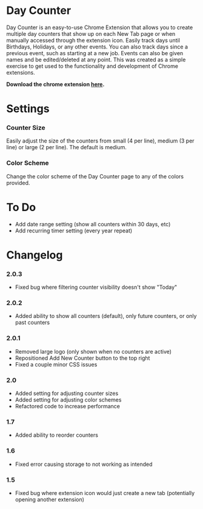 # Day Counter
Day Counter is an easy-to-use Chrome Extension that allows you to create multiple day counters that show up on each New Tab page or when manually accessed through the extension icon. Easily track days until Birthdays, Holidays, or any other events. You can also track days since a previous event, such as starting at a new job. Events can also be given names and be edited/deleted at any point. This was created as a simple exercise to get used to the functionality and development of Chrome extensions.

**Download the chrome extension [here](https://chrome.google.com/webstore/detail/day-counter-new-tab-page/popaiegponeiefbiddhmaphpbdjoegff).**

# Settings

### Counter Size

Easily adjust the size of the counters from small (4 per line), medium (3 per line) or large (2 per line). The default is medium.

### Color Scheme

Change the color scheme of the Day Counter page to any of the colors provided.

# To Do
- Add date range setting (show all counters within 30 days, etc)
- Add recurring timer setting (every year repeat)

# Changelog

### 2.0.3

- Fixed bug where filtering counter visibility doesn't show "Today"

### 2.0.2

- Added ability to show all counters (default), only future counters, or only past counters

### 2.0.1

- Removed large logo (only shown when no counters are active)
- Repositioned Add New Counter button to the top right
- Fixed a couple minor CSS issues

### 2.0

- Added setting for adjusting counter sizes
- Added setting for adjusting color schemes
- Refactored code to increase performance

### 1.7

- Added ability to reorder counters

### 1.6

- Fixed error causing storage to not working as intended

### 1.5

- Fixed bug where extension icon would just create a new tab (potentially opening another extension)
